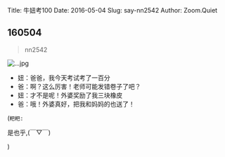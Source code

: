 Title: 牛妞考100
Date: 2016-05-04
Slug: say-nn2542
Author: Zoom.Quiet


## 160504
> nn2542

![...jpg](http://momoko.zoomquiet.top/niuniu-albums/nn2016/160504-nn2542.jpg?imageView2/2/w/360)

- 妞：爸爸，我今天考试考了一百分
- 爸：啊？这么厉害！老师可能发错卷子了吧？
- 妞：才不是呢！外婆奖励了我三块橡皮
- 爸：哦！外婆真好，把我和妈妈的也送了！


(`粑粑:` 

是也乎,(￣▽￣)

)
